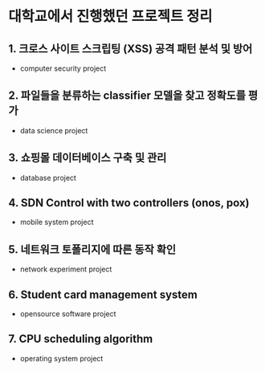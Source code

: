 # 대학교에서 진행했던 프로젝트 정리

## 1. 크로스 사이트 스크립팅 (XSS) 공격 패턴 분석 및 방어
* computer security project

## 2. 파일들을 분류하는 classifier 모델을 찾고 정확도를 평가
* data science project

## 3. 쇼핑몰 데이터베이스 구축 및 관리
* database project

## 4. SDN Control with two controllers (onos, pox)
* mobile system project

## 5. 네트워크 토폴리지에 따른 동작 확인
* network experiment project

## 6. Student card management system
* opensource software project

## 7. CPU scheduling algorithm
* operating system project

